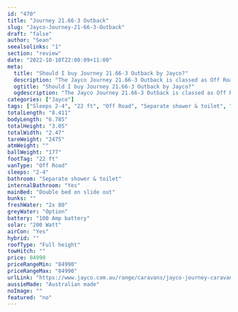 ```yaml
---
id: "470"
title: "Journey 21.66-3 Outback"
slug: "Jayco-Journey-21-66-3-Outback"
draft: "false"
author: "Sean"
seealsolinks: "1"
section: "review"
date: "2022-10-10T22:00:09+11:00"
meta:
  title: "Should I buy Journey 21.66-3 Outback by Jayco?"
  description: "The Jayco Journey 21.66-3 Outback is classed as Off Road, and sleeps 2-4 people. It is Australian made and comes in at 22 ft. It generally has Separate shower & toilet."
  ogtitle: "Should I buy Journey 21.66-3 Outback by Jayco?"
  ogdescription: "The Jayco Journey 21.66-3 Outback is classed as Off Road, and sleeps 2-4 people. It is Australian made and comes in at 22 ft. It generally has Separate shower & toilet."
categories: ["Jayco"]
tags: ["Sleeps 2-4", "22 ft", "Off Road", "Separate shower & toilet", "Full height", "80 - 100k", "Australian made"]
totalLength: "8.411"
bodyLength: "6.785"
totalHeight: "3.05"
totalWidth: "2.47"
tareWeight: "2475"
atmWeight: ""
ballWeight: "177"
footTag: "22 ft"
vanType: "Off Road"
sleeps: "2-4"
bathroom: "Separate shower & toilet"
internalBathroom: "Yes"
mainBed: "Double bed on slide out"
bunks: ""
freshWater: "2x 80"
greyWater: "Option"
battery: "100 Amp battery"
solar: "200 Watt"
airCon: "Yes"
hybrid: ""
roofType: "Full height"
towHitch: ""
price: 84990
priceRangeMin: "84990"
priceRangeMax: "84990"
urlLink: "https://www.jayco.com.au/range/caravans/jayco-journey-caravan/floor-plans/outback/journey-2166-3objy-my22"
aussieMade: "Australian made"
noImage: ""
featured: "no"
---
```


